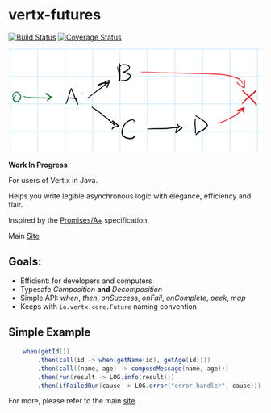 # vertx-futures

[![Build Status](https://travis-ci.org/dazraf/vertx-futures.svg?branch=master)](https://travis-ci.org/dazraf/vertx-futures)
[![Coverage Status](https://coveralls.io/repos/github/dazraf/vertx-futures/badge.svg?branch=master)](https://coveralls.io/github/dazraf/vertx-futures?branch=master)

![graph](assets/graph.png)

__Work In Progress__

For users of Vert.x in Java.

Helps you write legible asynchronous logic with elegance, efficiency and flair.

Inspired by the [Promises/A+](https://promisesaplus.com/) specification.

Main [Site](http://www.dazraf.io/vertx-futures/)

## Goals:

* Efficient: for developers and computers
* Typesafe *Composition* **and** *Decomposition*
* Simple API: *when*, *then*, *onSuccess*, *onFail*, *onComplete*, *peek*, *map*
* Keeps with `io.vertx.core.Future` naming convention 

## Simple Example

```java
    when(getId())
        .then(call(id -> when(getName(id), getAge(id))))
        .then(call((name, age) -> composeMessage(name, age)))
        .then(run(result -> LOG.info(result)))
        .then(ifFailedRun(cause -> LOG.error("error handler", cause)));
```

For more, please refer to the main [site](http://www.dazraf.io/vertx-futures/).

